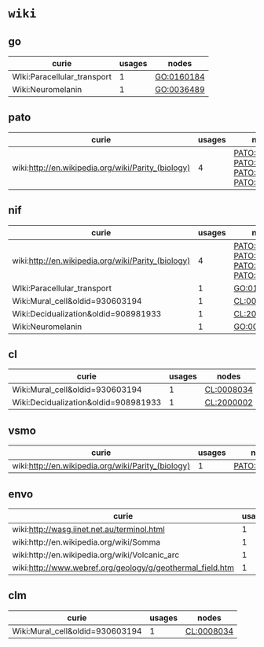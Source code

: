 # `wiki`

## go

| curie                       |   usages | nodes                                                   |
|-----------------------------|----------|---------------------------------------------------------|
| WIki:Paracellular_transport |        1 | [GO:0160184](http://purl.obolibrary.org/obo/GO_0160184) |
| Wiki:Neuromelanin           |        1 | [GO:0036489](http://purl.obolibrary.org/obo/GO_0036489) |

## pato

| curie                                              |   usages | nodes                                                                                                                                                                                                                                              |
|----------------------------------------------------|----------|----------------------------------------------------------------------------------------------------------------------------------------------------------------------------------------------------------------------------------------------------|
| wiki:http://en.wikipedia.org/wiki/Parity_(biology) |        4 | [PATO:0002369](http://purl.obolibrary.org/obo/PATO_0002369), [PATO:0002370](http://purl.obolibrary.org/obo/PATO_0002370), [PATO:0002371](http://purl.obolibrary.org/obo/PATO_0002371), [PATO:0002372](http://purl.obolibrary.org/obo/PATO_0002372) |

## nif

| curie                                              |   usages | nodes                                                                                                                                                                                                                                              |
|----------------------------------------------------|----------|----------------------------------------------------------------------------------------------------------------------------------------------------------------------------------------------------------------------------------------------------|
| wiki:http://en.wikipedia.org/wiki/Parity_(biology) |        4 | [PATO:0002369](http://purl.obolibrary.org/obo/PATO_0002369), [PATO:0002370](http://purl.obolibrary.org/obo/PATO_0002370), [PATO:0002371](http://purl.obolibrary.org/obo/PATO_0002371), [PATO:0002372](http://purl.obolibrary.org/obo/PATO_0002372) |
| WIki:Paracellular_transport                        |        1 | [GO:0160184](http://purl.obolibrary.org/obo/GO_0160184)                                                                                                                                                                                            |
| Wiki:Mural_cell&oldid=930603194                    |        1 | [CL:0008034](http://purl.obolibrary.org/obo/CL_0008034)                                                                                                                                                                                            |
| Wiki:Decidualization&oldid=908981933               |        1 | [CL:2000002](http://purl.obolibrary.org/obo/CL_2000002)                                                                                                                                                                                            |
| Wiki:Neuromelanin                                  |        1 | [GO:0036489](http://purl.obolibrary.org/obo/GO_0036489)                                                                                                                                                                                            |

## cl

| curie                                |   usages | nodes                                                   |
|--------------------------------------|----------|---------------------------------------------------------|
| Wiki:Mural_cell&oldid=930603194      |        1 | [CL:0008034](http://purl.obolibrary.org/obo/CL_0008034) |
| Wiki:Decidualization&oldid=908981933 |        1 | [CL:2000002](http://purl.obolibrary.org/obo/CL_2000002) |

## vsmo

| curie                                              |   usages | nodes                                                       |
|----------------------------------------------------|----------|-------------------------------------------------------------|
| wiki:http://en.wikipedia.org/wiki/Parity_(biology) |        1 | [PATO:0002370](http://purl.obolibrary.org/obo/PATO_0002370) |

## envo

| curie                                                     |   usages | nodes                                                         |
|-----------------------------------------------------------|----------|---------------------------------------------------------------|
| wiki:http://wasg.iinet.net.au/terminol.html               |        1 | [ENVO:00000321](http://purl.obolibrary.org/obo/ENVO_00000321) |
| wiki:http\://en.wikipedia.org/wiki/Somma                  |        1 | [ENVO:00000350](http://purl.obolibrary.org/obo/ENVO_00000350) |
| wiki:http\://en.wikipedia.org/wiki/Volcanic_arc           |        1 | [ENVO:00000352](http://purl.obolibrary.org/obo/ENVO_00000352) |
| wiki:http://www.webref.org/geology/g/geothermal_field.htm |        1 | [ENVO:00000373](http://purl.obolibrary.org/obo/ENVO_00000373) |

## clm

| curie                           |   usages | nodes                                                   |
|---------------------------------|----------|---------------------------------------------------------|
| Wiki:Mural_cell&oldid=930603194 |        1 | [CL:0008034](http://purl.obolibrary.org/obo/CL_0008034) |

